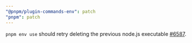 ```yaml
---
"@pnpm/plugin-commands-env": patch
"pnpm": patch
---
```


`pnpm env use` should retry deleting the previous node.js executable [#6587](https://github.com/pnpm/pnpm/issues/6587).
